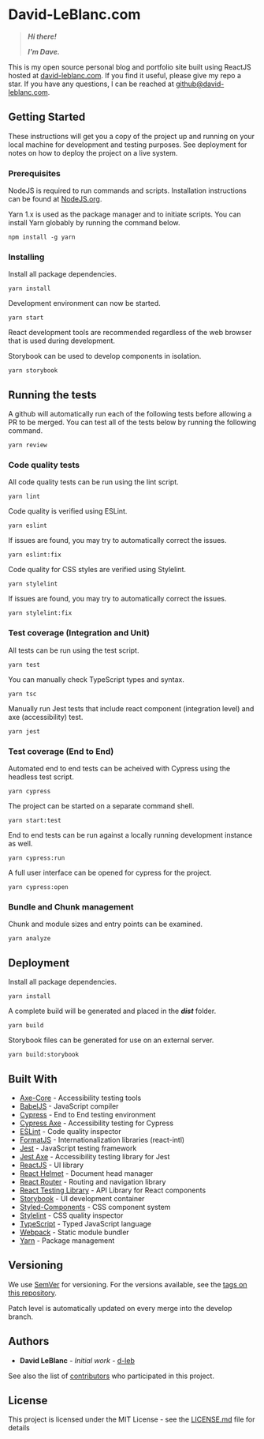 # David-LeBlanc.com

> _**Hi there!**_
>
> _**I'm Dave.**_

This is my open source personal blog and portfolio site built using ReactJS hosted at [david-leblanc.com](https://david-leblanc.com/). If you find it useful, please give my repo a star. If you have any questions, I can be reached at github@david-leblanc.com.

## Getting Started

These instructions will get you a copy of the project up and running on your local machine for development and testing purposes. See deployment for notes on how to deploy the project on a live system.

### Prerequisites

NodeJS is required to run commands and scripts. Installation instructions can be found at [NodeJS.org](https://nodejs.org/).

Yarn 1.x is used as the package manager and to initiate scripts. You can install Yarn globably by running the command below.

```
npm install -g yarn
```

### Installing

Install all package dependencies.

```
yarn install
```

Development environment can now be started.

```
yarn start
```

React development tools are recommended regardless of the web browser that is used during development.

Storybook can be used to develop components in isolation.

```
yarn storybook
```

## Running the tests

A github will automatically run each of the following tests before allowing a PR to be merged. You can test all of the tests
below by running the following command.

```
yarn review
```

### Code quality tests

All code quality tests can be run using the lint script.

```
yarn lint
```

Code quality is verified using ESLint.

```
yarn eslint
```

If issues are found, you may try to automatically correct the issues.

```
yarn eslint:fix
```

Code quality for CSS styles are verified using Stylelint.

```
yarn stylelint
```

If issues are found, you may try to automatically correct the issues.

```
yarn stylelint:fix
```

### Test coverage (Integration and Unit)

All tests can be run using the test script.

```
yarn test
```

You can manually check TypeScript types and syntax.

```
yarn tsc
```

Manually run Jest tests that include react component (integration level) and axe (accessibility) test.

```
yarn jest
```

### Test coverage (End to End)

Automated end to end tests can be acheived with Cypress using the headless test script.

```
yarn cypress
```

The project can be started on a separate command shell.

```
yarn start:test
```

End to end tests can be run against a locally running development instance as well.

```
yarn cypress:run
```

A full user interface can be opened for cypress for the project.

```
yarn cypress:open
```

### Bundle and Chunk management

Chunk and module sizes and entry points can be examined.

```
yarn analyze
```

## Deployment

Install all package dependencies.

```
yarn install
```

A complete build will be generated and placed in the ***dist*** folder.

```
yarn build
```

Storybook files can be generated for use on an external server.

```
yarn build:storybook
```

## Built With

- [Axe-Core](https://www.deque.com/axe/) - Accessibility testing tools
- [BabelJS](https://babeljs.io/) - JavaScript compiler
- [Cypress](https://www.cypress.io/) - End to End testing environment
- [Cypress Axe](https://github.com/component-driven/cypress-axe) - Accessibility testing for Cypress
- [ESLint](https://eslint.org/) - Code quality inspector
- [FormatJS](https://formatjs.io/) - Internationalization libraries (react-intl)
- [Jest](https://jestjs.io/) - JavaScript testing framework
- [Jest Axe](https://github.com/nickcolley/jest-axe) - Accessibility testing library for Jest
- [ReactJS](https://reactjs.org/) - UI library
- [React Helmet](https://github.com/nfl/react-helmet) - Document head manager
- [React Router](https://reactrouter.com/) - Routing and navigation library
- [React Testing Library](https://testing-library.com/docs/react-testing-library/intro) - API Library for React components
- [Storybook](https://storybook.js.org/) - UI development container
- [Styled-Components](https://styled-components.com/) - CSS component system
- [Stylelint](https://stylelint.io/) - CSS quality inspector
- [TypeScript](https://www.typescriptlang.org/) - Typed JavaScript language
- [Webpack](https://webpack.js.org/) - Static module bundler
- [Yarn](https://yarnpkg.com/) - Package management

## Versioning

We use [SemVer](http://semver.org/) for versioning. For the versions available, see the [tags on this repository](https://github.com/your/project/tags).

Patch level is automatically updated on every merge into the develop branch.

## Authors

- **David LeBlanc** - _Initial work_ - [d-leb](https://github.com/d-leb)

See also the list of [contributors](https://github.com/d-leb/david-leblanc.com/contributors) who participated in this project.

## License

This project is licensed under the MIT License - see the [LICENSE.md](LICENSE.md) file for details
